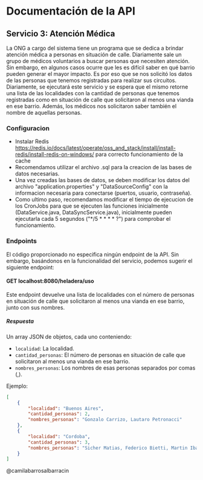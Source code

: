 # Documentación de la API
## Servicio 3: Atención Médica

La ONG a cargo del sistema tiene un programa que se dedica a brindar atención médica a personas en situación de calle. Diariamente sale un grupo de médicos voluntarios a buscar personas que necesiten atención. Sin embargo, en algunos casos ocurre que les es difícil saber en qué barrio pueden generar el mayor impacto.
Es por eso que se nos solicitó los datos de las personas que tenemos registradas para realizar sus circuitos. Diariamente, se ejecutará este servicio y se espera que el mismo retorne una lista de las localidades con la cantidad de personas que tenemos registradas como en situación de calle que solicitaron al menos una vianda en ese barrio. Además, los médicos nos solicitaron saber también el nombre de aquellas personas.

### Configuracion
- Instalar Redis https://redis.io/docs/latest/operate/oss_and_stack/install/install-redis/install-redis-on-windows/ para correcto funcionamiento de la cache 
- Recomendamos utilizar el archivo .sql para la creacion de las bases de datos necesarias.
- Una vez creadas las bases de datos, se deben modificar los datos del archivo "application.properties" y "DataSourceConfig" con la informacion necesaria para conectarse (puertos, usuario, contraseña).
- Como ultimo paso, recomendamos modificar el tiempo de ejecucion de los CronJobs para que se ejecuten las funciones inicialmente (DataService.java, DataSyncService.java), inicialmente pueden ejecutarla cada 5 segundos ("*/5 * * * * ?") para comprobar el funcionamiento.

### Endpoints

El código proporcionado no especifica ningún endpoint de la API. Sin embargo, basándonos en la funcionalidad del servicio, podemos sugerir el siguiente endpoint:

#### GET localhost:8080/heladera/uso

Este endpoint devuelve una lista de localidades con el número de personas en situación de calle que solicitaron al menos una vianda en ese barrio, junto con sus nombres.

##### Respuesta

Un array JSON de objetos, cada uno conteniendo:

- `localidad`: La localidad.
- `cantidad_personas`: El número de personas en situación de calle que solicitaron al menos una vianda en ese barrio.
- `nombres_personas`: Los nombres de esas personas separados por comas (,).

Ejemplo:

```json
[
    {
        "localidad": "Buenos Aires",
        "cantidad_personas": 2,
        "nombres_personas": "Gonzalo Carrizo, Lautaro Petronacci"
    },
    {
        "localidad": "Cordoba",
        "cantidad_personas": 3,
        "nombres_personas": "Sicher Matias, Federico Bietti, Martin Ibarra"
    }
]
```


@camilabarrosalbarracin
